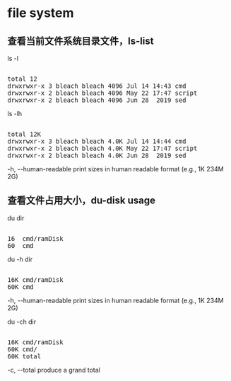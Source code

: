 # file system      
    
## 查看当前文件系统目录文件，ls-list      
ls -l     
<pre>    
total 12    
drwxrwxr-x 3 bleach bleach 4096 Jul 14 14:43 cmd    
drwxrwxr-x 2 bleach bleach 4096 May 22 17:47 script    
drwxrwxr-x 2 bleach bleach 4096 Jun 28  2019 sed    
</pre>    
    
ls -lh    
<pre>    
total 12K    
drwxrwxr-x 3 bleach bleach 4.0K Jul 14 14:44 cmd    
drwxrwxr-x 2 bleach bleach 4.0K May 22 17:47 script    
drwxrwxr-x 2 bleach bleach 4.0K Jun 28  2019 sed    
</pre>    
-h, --human-readable print sizes in human readable format (e.g., 1K 234M 2G)    
    
## 查看文件占用大小，du-disk usage      
du dir      
<pre>    
16	cmd/ramDisk    
60	cmd    
</pre>    
    
du -h dir      
<pre>    
16K	cmd/ramDisk    
60K	cmd    
</pre>    
-h, --human-readable print sizes in human readable format (e.g., 1K 234M 2G)    
  
du -ch dir  
<pre>    
16K	cmd/ramDisk  
60K	cmd/  
60K	total  
</pre>    
-c, --total produce a grand total  

